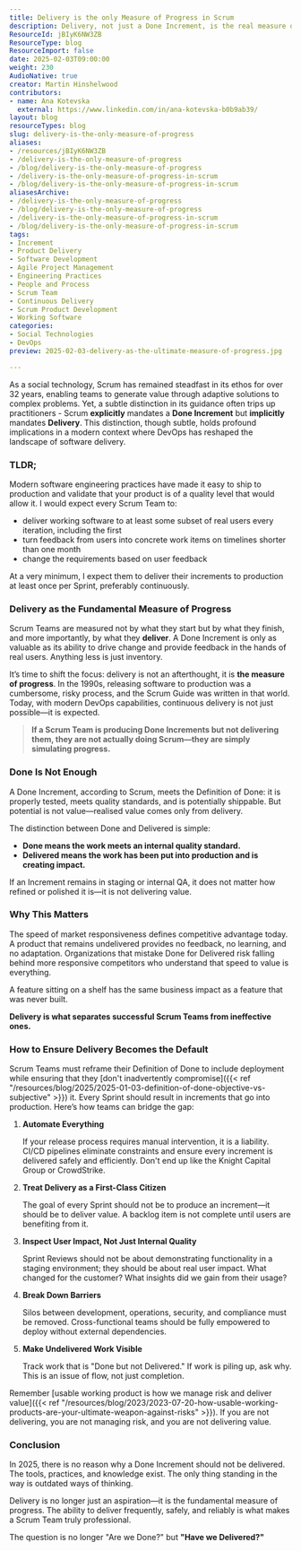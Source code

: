 ```yaml
---
title: Delivery is the only Measure of Progress in Scrum
description: Delivery, not just a Done Increment, is the real measure of progress in Scrum. In 2025, if you're not delivering every Sprint, you're not truly Agile.
ResourceId: jBIyK6NW3ZB
ResourceType: blog
ResourceImport: false
date: 2025-02-03T09:00:00
weight: 230
AudioNative: true
creator: Martin Hinshelwood
contributors:
- name: Ana Kotevska
  external: https://www.linkedin.com/in/ana-kotevska-b0b9ab39/
layout: blog
resourceTypes: blog
slug: delivery-is-the-only-measure-of-progress
aliases:
- /resources/jBIyK6NW3ZB
- /delivery-is-the-only-measure-of-progress
- /blog/delivery-is-the-only-measure-of-progress
- /delivery-is-the-only-measure-of-progress-in-scrum
- /blog/delivery-is-the-only-measure-of-progress-in-scrum
aliasesArchive:
- /delivery-is-the-only-measure-of-progress
- /blog/delivery-is-the-only-measure-of-progress
- /delivery-is-the-only-measure-of-progress-in-scrum
- /blog/delivery-is-the-only-measure-of-progress-in-scrum
tags:
- Increment
- Product Delivery
- Software Development
- Agile Project Management
- Engineering Practices
- People and Process
- Scrum Team
- Continuous Delivery
- Scrum Product Development
- Working Software
categories:
- Social Technologies
- DevOps
preview: 2025-02-03-delivery-as-the-ultimate-measure-of-progress.jpg

---
```

As a social technology, Scrum has remained steadfast in its ethos for over 32 years, enabling teams to generate value through adaptive solutions to complex problems. Yet, a subtle distinction in its guidance often trips up practitioners - Scrum **explicitly** mandates a **Done Increment** but **implicitly** mandates **Delivery**. This distinction, though subtle, holds profound implications in a modern context where DevOps has reshaped the landscape of software delivery.

### TLDR;

Modern software engineering practices have made it easy to ship to production and validate that your product is of a quality level that would allow it. I would expect every Scrum Team to:

- deliver working software to at least some subset of real users every iteration, including the first
- turn feedback from users into concrete work items on timelines shorter than one month
- change the requirements based on user feedback

At a very minimum, I expect them to deliver their increments to production at least once per Sprint, preferably continuously.

### Delivery as the Fundamental Measure of Progress

Scrum Teams are measured not by what they start but by what they finish, and more importantly, by what they **deliver**. A Done Increment is only as valuable as its ability to drive change and provide feedback in the hands of real users. Anything less is just inventory.

It’s time to shift the focus: delivery is not an afterthought, it is **the measure of progress**. In the 1990s, releasing software to production was a cumbersome, risky process, and the Scrum Guide was written in that world. Today, with modern DevOps capabilities, continuous delivery is not just possible—it is expected.

> **If a Scrum Team is producing Done Increments but not delivering them, they are not actually doing Scrum—they are simply simulating progress.**

### Done Is Not Enough

A Done Increment, according to Scrum, meets the Definition of Done: it is properly tested, meets quality standards, and is potentially shippable. But potential is not value—realised value comes only from delivery.

The distinction between Done and Delivered is simple:

- **Done means the work meets an internal quality standard.**
- **Delivered means the work has been put into production and is creating impact.**

If an Increment remains in staging or internal QA, it does not matter how refined or polished it is—it is not delivering value.

### Why This Matters

The speed of market responsiveness defines competitive advantage today. A product that remains undelivered provides no feedback, no learning, and no adaptation. Organizations that mistake Done for Delivered risk falling behind more responsive competitors who understand that speed to value is everything.

A feature sitting on a shelf has the same business impact as a feature that was never built.

**Delivery is what separates successful Scrum Teams from ineffective ones.**

### How to Ensure Delivery Becomes the Default

Scrum Teams must reframe their Definition of Done to include deployment while ensuring that they [don't inadvertently compromise]({{< ref "/resources/blog/2025/2025-01-03-definition-of-done-objective-vs-subjective" >}}) it. Every Sprint should result in increments that go into production. Here’s how teams can bridge the gap:

1. **Automate Everything**

   If your release process requires manual intervention, it is a liability. CI/CD pipelines eliminate constraints and ensure every increment is delivered safely and efficiently. Don't end up like the Knight Capital Group or CrowdStrike.

2. **Treat Delivery as a First-Class Citizen**

   The goal of every Sprint should not be to produce an increment—it should be to deliver value. A backlog item is not complete until users are benefiting from it.

3. **Inspect User Impact, Not Just Internal Quality**

   Sprint Reviews should not be about demonstrating functionality in a staging environment; they should be about real user impact. What changed for the customer? What insights did we gain from their usage?

4. **Break Down Barriers**

   Silos between development, operations, security, and compliance must be removed. Cross-functional teams should be fully empowered to deploy without external dependencies.

5. **Make Undelivered Work Visible**

   Track work that is "Done but not Delivered." If work is piling up, ask why. This is an issue of flow, not just completion.

Remember [usable working product is how we manage risk and deliver value]({{< ref "/resources/blog/2023/2023-07-20-how-usable-working-products-are-your-ultimate-weapon-against-risks" >}}). If you are not delivering, you are not managing risk, and you are not delivering value.

### Conclusion

In 2025, there is no reason why a Done Increment should not be delivered. The tools, practices, and knowledge exist. The only thing standing in the way is outdated ways of thinking.

Delivery is no longer just an aspiration—it is the fundamental measure of progress. The ability to deliver frequently, safely, and reliably is what makes a Scrum Team truly professional.

The question is no longer "Are we Done?" but **"Have we Delivered?"**
